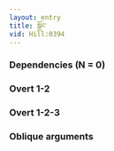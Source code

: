 ```yaml
---
layout: entry
title: སྒྲོང་
vid: Hill:0394
---
```

### Dependencies (N = 0)


### Overt 1-2


### Overt 1-2-3


### Oblique arguments
